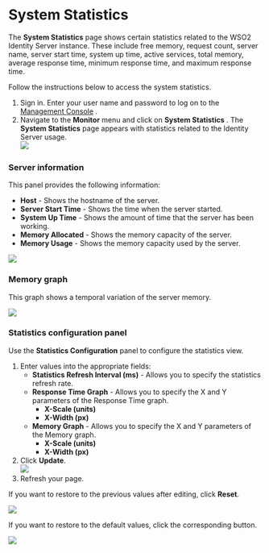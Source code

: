 # System Statistics

The **System Statistics** page shows certain statistics related to the
WSO2 Identity Server instance. These include free memory, request count,
server name, server start time, system up time, active services, total
memory, average response time, minimum response time, and maximum
response time.

Follow the instructions below to access the system statistics.

1.  Sign in. Enter your user name and password to log on to the
    [Management Console](../../setup/getting-started-with-the-management-console)
    .
2.  Navigate to the **Monitor** menu and click on **System Statistics**
    . The **System Statistics** page appears with statistics related to
    the Identity Server usage.  
    ![]( ../../assets/img/103329428/103329432.png) 

### Server information

This panel provides the following information:

-   **Host** - Shows the hostname of the server.
-   **Server Start Time** - Shows the time when the server started.
-   **System Up Time** - Shows the amount of time that the server has
    been working.
-   **Memory Allocated** - Shows the memory capacity of the server.
-   **Memory Usage** - Shows the memory capacity used by the server.

![]( ../../assets/img/103329428/103329433.png) 

### Memory graph

This graph shows a temporal variation of the server memory.

![]( ../../assets/img/103329428/103329434.png) 

### Statistics configuration panel

Use the **Statistics Configuration** panel to configure the statistics
view.

1.  Enter values into the appropriate fields:
    -   **Statistics Refresh Interval (ms)** - Allows you to specify the
        statistics refresh rate.
    -   **Response Time Graph** - Allows you to specify the X and Y
        parameters of the Response Time graph.
        -   **X-Scale (units)**
        -   **X-Width (px)**
    -   **Memory Graph** - Allows you to specify the X and Y parameters
        of the Memory graph.
        -   **X-Scale (units)**
        -   **X-Width (px)**
2.  Click **Update**.  
    ![]( ../../assets/img/9372728/9440986.png)
3.  Refresh your page.

If you want to restore to the previous values after editing, click
**Reset**.

![]( ../../assets/img/9372728/9440985.png)

If you want to restore to the default values, click the corresponding
button.

![]( ../../assets/img/9372728/9440984.png)
